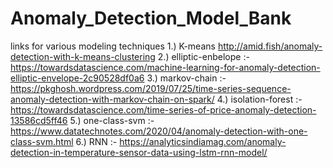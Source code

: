 # Anomaly_Detection_Model_Bank
links for various modeling techniques
1.) K-means http://amid.fish/anomaly-detection-with-k-means-clustering
2.) elliptic-enbelope :- https://towardsdatascience.com/machine-learning-for-anomaly-detection-elliptic-envelope-2c90528df0a6
3.) markov-chain :-https://pkghosh.wordpress.com/2019/07/25/time-series-sequence-anomaly-detection-with-markov-chain-on-spark/
4.) isolation-forest :- https://towardsdatascience.com/time-series-of-price-anomaly-detection-13586cd5ff46
5.) one-class-svm :- https://www.datatechnotes.com/2020/04/anomaly-detection-with-one-class-svm.html
6.)  RNN :- https://analyticsindiamag.com/anomaly-detection-in-temperature-sensor-data-using-lstm-rnn-model/
